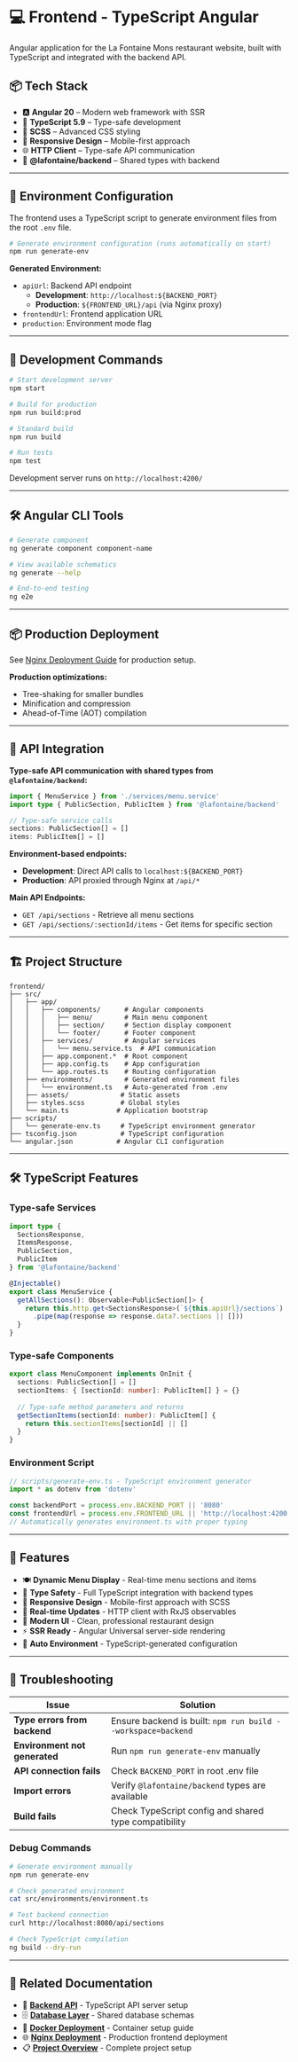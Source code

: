 # 💻 Frontend - TypeScript Angular

Angular application for the La Fontaine Mons restaurant website, built with TypeScript and integrated with the backend API.

## 📦 Tech Stack

- 🅰️ **Angular 20** – Modern web framework with SSR
- 🔷 **TypeScript 5.9** – Type-safe development 
- 🎨 **SCSS** – Advanced CSS styling
- 📱 **Responsive Design** – Mobile-first approach
- 🌐 **HTTP Client** – Type-safe API communication
- 🔧 **@lafontaine/backend** – Shared types with backend

---

## 🔧 Environment Configuration

The frontend uses a TypeScript script to generate environment files from the root `.env` file.

```bash
# Generate environment configuration (runs automatically on start)
npm run generate-env
```

**Generated Environment:**
- `apiUrl`: Backend API endpoint
  - **Development**: `http://localhost:${BACKEND_PORT}`
  - **Production**: `${FRONTEND_URL}/api` (via Nginx proxy)
- `frontendUrl`: Frontend application URL
- `production`: Environment mode flag

---

## 🚀 Development Commands

```bash
# Start development server
npm start

# Build for production
npm run build:prod

# Standard build
npm run build

# Run tests
npm test
```

Development server runs on `http://localhost:4200/`

---

## 🛠️ Angular CLI Tools

```bash
# Generate component
ng generate component component-name

# View available schematics
ng generate --help

# End-to-end testing
ng e2e
```

---

## 📦 Production Deployment

See [Nginx Deployment Guide](../NGINX.README.md) for production setup.

**Production optimizations:**
- Tree-shaking for smaller bundles
- Minification and compression
- Ahead-of-Time (AOT) compilation

---

## 🔗 API Integration

**Type-safe API communication with shared types from `@lafontaine/backend`:**

```typescript
import { MenuService } from './services/menu.service'
import type { PublicSection, PublicItem } from '@lafontaine/backend'

// Type-safe service calls
sections: PublicSection[] = []
items: PublicItem[] = []
```

**Environment-based endpoints:**
- **Development**: Direct API calls to `localhost:${BACKEND_PORT}`
- **Production**: API proxied through Nginx at `/api/*`

**Main API Endpoints:**
- `GET /api/sections` - Retrieve all menu sections
- `GET /api/sections/:sectionId/items` - Get items for specific section

---

## 🏗️ Project Structure

```
frontend/
├── src/
│   ├── app/
│   │   ├── components/      # Angular components
│   │   │   ├── menu/        # Main menu component
│   │   │   ├── section/     # Section display component
│   │   │   └── footer/      # Footer component
│   │   ├── services/        # Angular services
│   │   │   └── menu.service.ts  # API communication
│   │   ├── app.component.*  # Root component
│   │   ├── app.config.ts    # App configuration
│   │   └── app.routes.ts    # Routing configuration
│   ├── environments/        # Generated environment files
│   │   └── environment.ts   # Auto-generated from .env
│   ├── assets/             # Static assets
│   ├── styles.scss         # Global styles
│   └── main.ts            # Application bootstrap
├── scripts/
│   └── generate-env.ts     # TypeScript environment generator
├── tsconfig.json           # TypeScript configuration
└── angular.json           # Angular CLI configuration
```

---

## 🛠️ TypeScript Features

### Type-safe Services
```typescript
import type { 
  SectionsResponse, 
  ItemsResponse, 
  PublicSection, 
  PublicItem 
} from '@lafontaine/backend'

@Injectable()
export class MenuService {
  getAllSections(): Observable<PublicSection[]> {
    return this.http.get<SectionsResponse>(`${this.apiUrl}/sections`)
      .pipe(map(response => response.data?.sections || []))
  }
}
```

### Type-safe Components
```typescript
export class MenuComponent implements OnInit {
  sections: PublicSection[] = []
  sectionItems: { [sectionId: number]: PublicItem[] } = {}
  
  // Type-safe method parameters and returns
  getSectionItems(sectionId: number): PublicItem[] {
    return this.sectionItems[sectionId] || []
  }
}
```

### Environment Script
```typescript
// scripts/generate-env.ts - TypeScript environment generator
import * as dotenv from 'dotenv'

const backendPort = process.env.BACKEND_PORT || '8080'
const frontendUrl = process.env.FRONTEND_URL || 'http://localhost:4200'
// Automatically generates environment.ts with proper typing
```

---

## 📱 Features

- 🍽️ **Dynamic Menu Display** - Real-time menu sections and items
- 🔷 **Type Safety** - Full TypeScript integration with backend types
- 📱 **Responsive Design** - Mobile-first approach with SCSS
- 🔄 **Real-time Updates** - HTTP client with RxJS observables
- 🎨 **Modern UI** - Clean, professional restaurant design
- ⚡ **SSR Ready** - Angular Universal server-side rendering
- 🔧 **Auto Environment** - TypeScript-generated configuration

---

## 🐛 Troubleshooting

| Issue | Solution |
|-------|----------|
| **Type errors from backend** | Ensure backend is built: `npm run build --workspace=backend` |
| **Environment not generated** | Run `npm run generate-env` manually |
| **API connection fails** | Check `BACKEND_PORT` in root .env file |
| **Import errors** | Verify `@lafontaine/backend` types are available |
| **Build fails** | Check TypeScript config and shared type compatibility |

### Debug Commands

```bash
# Generate environment manually
npm run generate-env

# Check generated environment
cat src/environments/environment.ts

# Test backend connection
curl http://localhost:8080/api/sections

# Check TypeScript compilation
ng build --dry-run
```

---

## 🔗 Related Documentation

- 🧠 **[Backend API](../backend/README.md)** - TypeScript API server setup
- 🗄️ **[Database Layer](../database/README.md)** - Shared database schemas
- 🐳 **[Docker Deployment](../DOCKER.README.md)** - Container setup guide
- 🌐 **[Nginx Deployment](../NGINX.README.md)** - Production frontend deployment
- 📋 **[Project Overview](../README.md)** - Complete project setup
